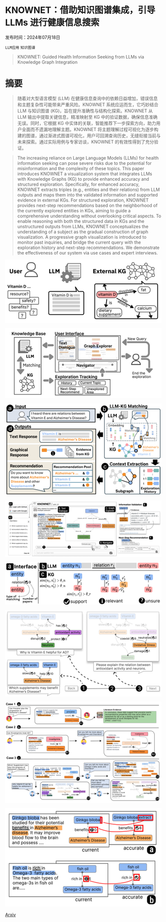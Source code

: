 # KNOWNET：借助知识图谱集成，引导 LLMs 进行健康信息搜索

发布时间：2024年07月18日

`LLM应用` `知识图谱`

> KNOWNET: Guided Health Information Seeking from LLMs via Knowledge Graph Integration

# 摘要

> 随着对大型语言模型 (LLM) 在健康信息查询中的依赖日益增加，错误信息和主题复杂性可能带来严重风险。KNOWNET 系统应运而生，它巧妙结合 LLM 与知识图谱 (KG)，旨在提升准确性与结构化探索。KNOWNET 从 LLM 输出中提取关键信息，精准映射至 KG 中的验证数据，确保信息准确无误。同时，它根据 KG 中实体的关联，智能推荐下一步探索方向，助力用户全面而不遗漏地理解主题。KNOWNET 将主题理解过程可视化为逐步构建的图谱，通过渐进式图谱可视化，用户可回溯查询历史，无缝衔接当前与未来探索。通过实际用例与专家访谈，KNOWNET 的有效性得到了充分验证。

> The increasing reliance on Large Language Models (LLMs) for health information seeking can pose severe risks due to the potential for misinformation and the complexity of these topics. This paper introduces KNOWNET a visualization system that integrates LLMs with Knowledge Graphs (KG) to provide enhanced accuracy and structured exploration. Specifically, for enhanced accuracy, KNOWNET extracts triples (e.g., entities and their relations) from LLM outputs and maps them into the validated information and supported evidence in external KGs. For structured exploration, KNOWNET provides next-step recommendations based on the neighborhood of the currently explored entities in KGs, aiming to guide a comprehensive understanding without overlooking critical aspects. To enable reasoning with both the structured data in KGs and the unstructured outputs from LLMs, KNOWNET conceptualizes the understanding of a subject as the gradual construction of graph visualization. A progressive graph visualization is introduced to monitor past inquiries, and bridge the current query with the exploration history and next-step recommendations. We demonstrate the effectiveness of our system via use cases and expert interviews.

![KNOWNET：借助知识图谱集成，引导 LLMs 进行健康信息搜索](../../../paper_images/2407.13598/x2.png)

![KNOWNET：借助知识图谱集成，引导 LLMs 进行健康信息搜索](../../../paper_images/2407.13598/x3.png)

![KNOWNET：借助知识图谱集成，引导 LLMs 进行健康信息搜索](../../../paper_images/2407.13598/x4.png)

![KNOWNET：借助知识图谱集成，引导 LLMs 进行健康信息搜索](../../../paper_images/2407.13598/x5.png)

![KNOWNET：借助知识图谱集成，引导 LLMs 进行健康信息搜索](../../../paper_images/2407.13598/x6.png)

![KNOWNET：借助知识图谱集成，引导 LLMs 进行健康信息搜索](../../../paper_images/2407.13598/x7.png)

![KNOWNET：借助知识图谱集成，引导 LLMs 进行健康信息搜索](../../../paper_images/2407.13598/x8.png)

![KNOWNET：借助知识图谱集成，引导 LLMs 进行健康信息搜索](../../../paper_images/2407.13598/x9.png)

[Arxiv](https://arxiv.org/abs/2407.13598)